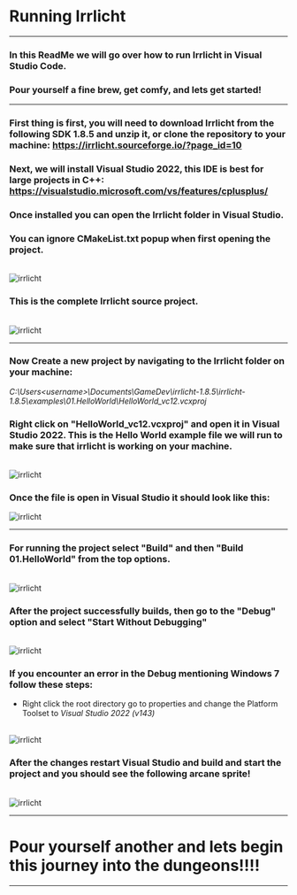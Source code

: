 # Running Irrlicht

---

### In this ReadMe we will go over how to run Irrlicht in Visual Studio Code.

### Pour yourself a fine brew, get comfy, and lets get started! 

---

### First thing is first, you will need to download Irrlicht from the following SDK 1.8.5 and unzip it, or clone the repository to your machine: https://irrlicht.sourceforge.io/?page_id=10

### Next, we will install Visual Studio 2022, this IDE is best for large projects in C++: https://visualstudio.microsoft.com/vs/features/cplusplus/ 

### Once installed you can open the Irrlicht folder in Visual Studio.

### You can ignore CMakeList.txt popup when first opening the project.

<br/>
<img src="/img/CMake.png" alt="irrlicht">
<br/>

### This is the complete Irrlicht source project.

<br/>
<img src="/img/irrlicht.png" alt="irrlicht">
<br/>

---

### Now Create a new project by navigating to the Irrlicht folder on your machine: 
*C:\Users\<username>\Documents\GameDev\irrlicht-1.8.5\irrlicht-1.8.5\examples\01.HelloWorld\HelloWorld_vc12.vcxproj*

### Right click on "HelloWorld_vc12.vcxproj" and open it in Visual Studio 2022. This is the Hello World example file we will run to make sure that irrlicht is working on your machine. 

<br/>
<img src="/img/new-project.png" alt="irrlicht">
<br/>

### Once the file is open in Visual Studio it should look like this:

<img src="/img/helloworld.png" alt="irrlicht">

---

### For running the project select "Build" and then "Build 01.HelloWorld" from the top options.

<br/>
<img src="/img/build.png" alt="irrlicht">
<br/>

### After the project successfully builds, then go to the "Debug" option and select "Start Without Debugging"

<br/>
<img src="/img/start.png" alt="irrlicht">
<br/>

### If you encounter an error in the Debug mentioning Windows 7 follow these steps:
- Right click the root directory go to properties and change the Platform Toolset to *Visual Studio 2022 (v143)*

<br/>
<img src="/img/platform.png" alt="irrlicht">
<br/>

### After the changes restart Visual Studio and build and start the project and you should see the following arcane sprite!

<br/>
<img src="/img/first-compile.png" alt="irrlicht">
<br/>

---

# Pour yourself another and lets begin this journey into the dungeons!!!! 
  
 ---
                                               